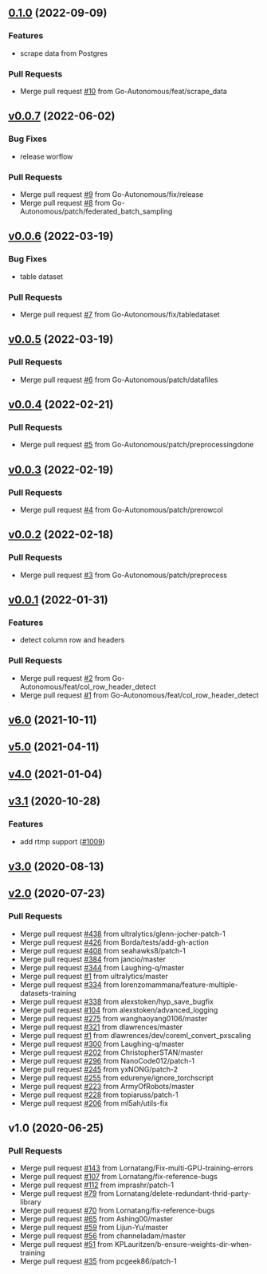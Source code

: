 
<a name="0.1.0"></a>
## [0.1.0](http://github.com/go-Autonomous/vision2/compare/v0.0.7...0.1.0) (2022-09-09)

### Features

* scrape data from Postgres

### Pull Requests

* Merge pull request [#10](http://github.com/go-Autonomous/vision2/issues/10) from Go-Autonomous/feat/scrape_data


<a name="v0.0.7"></a>
## [v0.0.7](http://github.com/go-Autonomous/vision2/compare/v0.0.6...v0.0.7) (2022-06-02)

### Bug Fixes

* release worflow

### Pull Requests

* Merge pull request [#9](http://github.com/go-Autonomous/vision2/issues/9) from Go-Autonomous/fix/release
* Merge pull request [#8](http://github.com/go-Autonomous/vision2/issues/8) from Go-Autonomous/patch/federated_batch_sampling


<a name="v0.0.6"></a>
## [v0.0.6](http://github.com/go-Autonomous/vision2/compare/v0.0.5...v0.0.6) (2022-03-19)

### Bug Fixes

* table dataset

### Pull Requests

* Merge pull request [#7](http://github.com/go-Autonomous/vision2/issues/7) from Go-Autonomous/fix/tabledataset


<a name="v0.0.5"></a>
## [v0.0.5](http://github.com/go-Autonomous/vision2/compare/v0.0.4...v0.0.5) (2022-03-19)

### Pull Requests

* Merge pull request [#6](http://github.com/go-Autonomous/vision2/issues/6) from Go-Autonomous/patch/datafiles


<a name="v0.0.4"></a>
## [v0.0.4](http://github.com/go-Autonomous/vision2/compare/v0.0.3...v0.0.4) (2022-02-21)

### Pull Requests

* Merge pull request [#5](http://github.com/go-Autonomous/vision2/issues/5) from Go-Autonomous/patch/preprocessingdone


<a name="v0.0.3"></a>
## [v0.0.3](http://github.com/go-Autonomous/vision2/compare/v0.0.2...v0.0.3) (2022-02-19)

### Pull Requests

* Merge pull request [#4](http://github.com/go-Autonomous/vision2/issues/4) from Go-Autonomous/patch/prerowcol


<a name="v0.0.2"></a>
## [v0.0.2](http://github.com/go-Autonomous/vision2/compare/v0.0.1...v0.0.2) (2022-02-18)

### Pull Requests

* Merge pull request [#3](http://github.com/go-Autonomous/vision2/issues/3) from Go-Autonomous/patch/preprocess


<a name="v0.0.1"></a>
## [v0.0.1](http://github.com/go-Autonomous/vision2/compare/v6.0...v0.0.1) (2022-01-31)

### Features

* detect column row and headers

### Pull Requests

* Merge pull request [#2](http://github.com/go-Autonomous/vision2/issues/2) from Go-Autonomous/feat/col_row_header_detect
* Merge pull request [#1](http://github.com/go-Autonomous/vision2/issues/1) from Go-Autonomous/feat/col_row_header_detect


<a name="v6.0"></a>
## [v6.0](http://github.com/go-Autonomous/vision2/compare/v5.0...v6.0) (2021-10-11)


<a name="v5.0"></a>
## [v5.0](http://github.com/go-Autonomous/vision2/compare/v4.0...v5.0) (2021-04-11)


<a name="v4.0"></a>
## [v4.0](http://github.com/go-Autonomous/vision2/compare/v3.1...v4.0) (2021-01-04)


<a name="v3.1"></a>
## [v3.1](http://github.com/go-Autonomous/vision2/compare/v3.0...v3.1) (2020-10-28)

### Features

* add rtmp support ([#1009](http://github.com/go-Autonomous/vision2/issues/1009))


<a name="v3.0"></a>
## [v3.0](http://github.com/go-Autonomous/vision2/compare/v2.0...v3.0) (2020-08-13)


<a name="v2.0"></a>
## [v2.0](http://github.com/go-Autonomous/vision2/compare/v1.0...v2.0) (2020-07-23)

### Pull Requests

* Merge pull request [#438](http://github.com/go-Autonomous/vision2/issues/438) from ultralytics/glenn-jocher-patch-1
* Merge pull request [#426](http://github.com/go-Autonomous/vision2/issues/426) from Borda/tests/add-gh-action
* Merge pull request [#408](http://github.com/go-Autonomous/vision2/issues/408) from seahawks8/patch-1
* Merge pull request [#384](http://github.com/go-Autonomous/vision2/issues/384) from jancio/master
* Merge pull request [#344](http://github.com/go-Autonomous/vision2/issues/344) from Laughing-q/master
* Merge pull request [#1](http://github.com/go-Autonomous/vision2/issues/1) from ultralytics/master
* Merge pull request [#334](http://github.com/go-Autonomous/vision2/issues/334) from lorenzomammana/feature-multiple-datasets-training
* Merge pull request [#338](http://github.com/go-Autonomous/vision2/issues/338) from alexstoken/hyp_save_bugfix
* Merge pull request [#104](http://github.com/go-Autonomous/vision2/issues/104) from alexstoken/advanced_logging
* Merge pull request [#275](http://github.com/go-Autonomous/vision2/issues/275) from wanghaoyang0106/master
* Merge pull request [#321](http://github.com/go-Autonomous/vision2/issues/321) from dlawrences/master
* Merge pull request [#1](http://github.com/go-Autonomous/vision2/issues/1) from dlawrences/dev/coreml_convert_pxscaling
* Merge pull request [#300](http://github.com/go-Autonomous/vision2/issues/300) from Laughing-q/master
* Merge pull request [#202](http://github.com/go-Autonomous/vision2/issues/202) from ChristopherSTAN/master
* Merge pull request [#296](http://github.com/go-Autonomous/vision2/issues/296) from NanoCode012/patch-1
* Merge pull request [#245](http://github.com/go-Autonomous/vision2/issues/245) from yxNONG/patch-2
* Merge pull request [#255](http://github.com/go-Autonomous/vision2/issues/255) from edurenye/ignore_torchscript
* Merge pull request [#223](http://github.com/go-Autonomous/vision2/issues/223) from ArmyOfRobots/master
* Merge pull request [#228](http://github.com/go-Autonomous/vision2/issues/228) from topiaruss/patch-1
* Merge pull request [#206](http://github.com/go-Autonomous/vision2/issues/206) from ml5ah/utils-fix


<a name="v1.0"></a>
## v1.0 (2020-06-25)

### Pull Requests

* Merge pull request [#143](http://github.com/go-Autonomous/vision2/issues/143) from Lornatang/Fix-multi-GPU-training-errors
* Merge pull request [#107](http://github.com/go-Autonomous/vision2/issues/107) from Lornatang/fix-reference-bugs
* Merge pull request [#112](http://github.com/go-Autonomous/vision2/issues/112) from imprashr/patch-1
* Merge pull request [#79](http://github.com/go-Autonomous/vision2/issues/79) from Lornatang/delete-redundant-thrid-party-library
* Merge pull request [#70](http://github.com/go-Autonomous/vision2/issues/70) from Lornatang/fix-reference-bugs
* Merge pull request [#65](http://github.com/go-Autonomous/vision2/issues/65) from Ashing00/master
* Merge pull request [#59](http://github.com/go-Autonomous/vision2/issues/59) from Lijun-Yu/master
* Merge pull request [#56](http://github.com/go-Autonomous/vision2/issues/56) from channeladam/master
* Merge pull request [#51](http://github.com/go-Autonomous/vision2/issues/51) from KPLauritzen/b-ensure-weights-dir-when-training
* Merge pull request [#35](http://github.com/go-Autonomous/vision2/issues/35) from pcgeek86/patch-1
